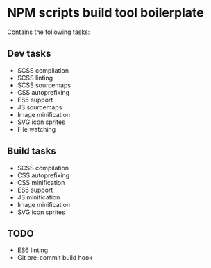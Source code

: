 # NPM scripts build tool boilerplate

Contains the following tasks:

## Dev tasks

* SCSS compilation
* SCSS linting
* SCSS sourcemaps
* CSS autoprefixing
* ES6 support
* JS sourcemaps
* Image minification
* SVG icon sprites
* File watching

## Build tasks

* SCSS compilation
* CSS autoprefixing
* CSS minification
* ES6 support
* JS minification
* Image minification
* SVG icon sprites

## TODO

* ES6 linting
* Git pre-commit build hook
